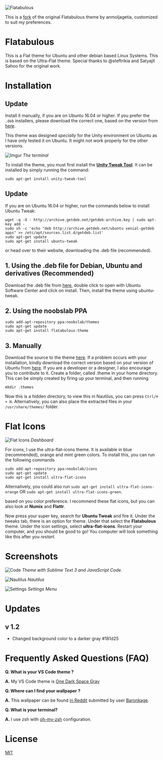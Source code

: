 ![Flatabulous](http://i.imgur.com/6UciOOK.png)

This is a [fork](https://github.com/anmoljagetia/Flatabulous) of the original Flatabulous
theme by anmoljagetia, customized to suit my preferences.

# Flatabulous

This is a Flat theme for Ubuntu and other debian based Linux Systems.  This is based on the Ultra-Flat theme. Special thanks to @steftrikia and Satyajit Sahoo for the original work.

# Installation

## Update

Install it manually, if you are on Ubuntu 16.04 or higher. If you prefer the `.deb` installers, please download the correct one, based on the version from [here](https://github.com/anmoljagetia/Flatabulous/releases).


This theme was designed *specially* for the Unity environment on Ubuntu as I have only tested it on Ubuntu. It might not work properly for the other versions.

![Imgur](https://imgur.com/i1clRll.png)
*The terminal*


To install the theme, you must first install the [**Unity Tweak Tool**](https://launchpad.net/unity-tweak-tool). It can be installed by simply running the command:

```
sudo apt-get install unity-tweak-tool
```

## Update

If you are on Ubuntu 16.04 or higher, run the commands below to install Ubuntu Tweak:

```
wget -q -O - http://archive.getdeb.net/getdeb-archive.key | sudo apt-key add -
sudo sh -c 'echo "deb http://archive.getdeb.net/ubuntu xenial-getdeb apps" >> /etc/apt/sources.list.d/getdeb.list'
sudo apt-get update
sudo apt-get install ubuntu-tweak
```

or head over to their website, downloading the .deb file (recommended).

## 1. Using the .deb file for Debian, Ubuntu and derivatives (Recommended)

Download the .deb file from [here](https://github.com/anmoljagetia/Flatabulous/releases/latest), double click to open with Ubuntu Software Center and click on install. Then, install the theme using ubuntu-tweak.

## 2. Using the noobslab PPA

```
sudo add-apt-repository ppa:noobslab/themes
sudo apt-get update
sudo apt-get install flatabulous-theme
```

## 3. Manually

Download the source to the theme [here](https://github.com/anmoljagetia/Flatabulous/archive/master.zip). If a problem occurs with your installation, kindly download the correct version based on your version of Ubuntu from [here](https://github.com/anmoljagetia/Flatabulous/releases). If you are a developer or a designer, I also encourage you to contribute to it. Create a folder, called .theme in your home directory. This can be simply created by firing up your terminal, and then running

```
mkdir .themes
```

Now this is a hidden directory, to view this in Nautilus, you can press `Ctrl/⌘ + H`. Alternatively, you can also place the extracted files in your `/usr/share/themes/` folder.

# Flat Icons

![Flat Icons](https://imgur.com/GffTHkO.png)
*Dashboard*

For icons, I use the ultra-flat-icons theme. It is available in blue (recommended), orange and mint green colors. To install this, you can run the following commands

```
sudo add-apt-repository ppa:noobslab/icons
sudo apt-get update
sudo apt-get install ultra-flat-icons
```

Alternatively, you could also run `sudo apt-get install ultra-flat-icons-orange` OR `sudo apt-get install ultra-flat-icons-green`.

based on you color preference. I recommend these flat icons, but you can also look at **Numix** and **Flattr**.

Now press your super key, search for **Ubuntu Tweak** and fire it. Under the tweaks tab, there is an option for theme. Under that select the **Flatabulous** theme. Under the icon settings, select **ultra-flat-icons**. Restart your computer, and you should be good to go! You computer will look something like this after you *restart*.

# Screenshots

![Code](https://imgur.com/4XKHKjK.png)
*Theme with Sublime Text 3 and JavaScript Code.*


![Nautilus](https://imgur.com/UOOYeAc.png)
*Nautilus*

![Settings](https://imgur.com/9WsMLyy.png)
*Settings Menu*

# Updates

## v 1.2

* Changed background color to a darker gray #181d25

# Frequently Asked Questions (FAQ)

**Q. What is your VS Code theme ?**

**A.** My VS Code theme is [One Dark Space Gray](https://marketplace.visualstudio.com/items?itemName=fivepointseven.vscode-theme-onedark-spacegray)

**Q. Where can I find your wallpaper ?**

**A.** This wallpaper can be found [in Reddit](https://i.reddit.com/r/wallpapers/comments/itwp4l/chill_city_3840x2160/) submitted by user [Baronkage](https://www.reddit.com/user/Baronkage.compact).

**Q. What is your terminal?**

**A.** I use zsh with [oh-my-zsh](https://github.com/robbyrussell/oh-my-zsh) configuration.

# License

[MIT](http://anmoljagetia.mit-license.org/)
